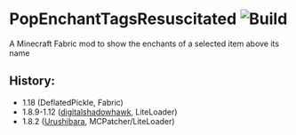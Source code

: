 # PopEnchantTagsResuscitated ![Build](https://github.com/DeflatedPickle/PopEnchantTagsResuscitated/actions/workflows/gradle-build.yml/badge.svg)
A Minecraft Fabric mod to show the enchants of a selected item above its name

## History:

- 1.18 (DeflatedPickle, Fabric)
- 1.8.9-1.12 ([digitalshadowhawk](https://www.minecraftforum.net/forums/mapping-and-modding-java-edition/minecraft-mods/2664423-pop-enchant-tags-revived-liteloader-only), LiteLoader)
- 1.8.2 ([Urushibara](https://www.minecraftforum.net/forums/mapping-and-modding-java-edition/minecraft-mods/2224400-1-8-1-1-8-2-pre1-urushibaras-small-mods), MCPatcher/LiteLoader)
